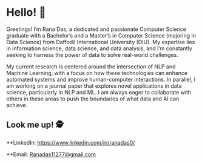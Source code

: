 # Hello! 👋

Greetings! I’m Rana Das, a dedicated and passionate Computer Science graduate with a Bachelor’s and a Master’s in Computer Science (majoring in Data Science) from Daffodil International University (DIU). My expertise lies in information science, data science, and data analysis, and I’m constantly seeking to harness the power of data to solve real-world challenges.

My current research is centered around the intersection of NLP and Machine Learning, with a focus on how these technologies can enhance automated systems and improve human-computer interactions. In parallel, I am working on a journal paper that explores novel applications in data science, particularly in NLP and ML. I am always eager to collaborate with others in these areas to push the boundaries of what data and AI can achieve.

## Look me up! 🕵️
**LinkedIn: https://www.linkedin.com/in/ranadas0/

**Email: Ranadas11277@gmail.com


